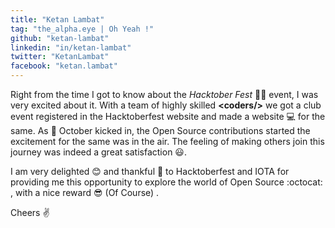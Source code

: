 ```yaml
---
title: "Ketan Lambat"
tag: "the_alpha.eye | Oh Yeah !"
github: "ketan-lambat"
linkedin: "in/ketan-lambat"
twitter: "KetanLambat"
facebook: "ketan.lambat"
---
```


Right from the time I got to know about the *Hacktober Fest* 🐱‍💻 event, I was very excited about it. With a team of highly skilled **\<coders/>** we got a club event registered in the Hacktoberfest website and made a website :computer: for the same. As :calendar: October kicked in, the Open Source contributions started the excitement for the same was in the air. The feeling of making others join this journey was indeed a great satisfaction :smiley:.

I am very delighted :blush: and thankful :pray: to Hacktoberfest and IOTA for providing me this opportunity to explore the world of Open Source :octocat: , with a nice reward :sunglasses: (Of Course) .

Cheers :v: 